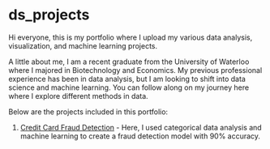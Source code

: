 # ds_projects
Hi everyone, this is my portfolio where I upload my various data analysis, visualization, and machine learning projects. 

A little about me, I am a recent graduate from the University of Waterloo where I majored in Biotechnology and Economics. My previous professional experience has been in data analysis, but I am looking to shift into data science and machine learning. 
You can follow along on my journey here where I explore different methods in data. 

Below are the projects included in this portfolio: 
1. [Credit Card Fraud Detection](https://github.com/wongjulianne/ds_projects/tree/main/Fraud_Detection) - Here, I used categorical data analysis and machine learning to create a fraud detection model with 90% accuracy.

